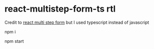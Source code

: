 # react-multistep-form-ts rtl

Credit to [react multi step form](https://github.com/damirpristav/react-multistep-form) but I used typescript instead of javascript

npm i

npm start
